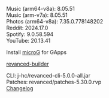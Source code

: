 Music (arm64-v8a): 8.05.51  
Music (arm-v7a): 8.05.51  
Photos (arm64-v8a): 7.35.0.778148202  
Reddit: 2024.17.0  
Spotify: 9.0.58.594  
YouTube: 20.13.41  

Install [microG](https://github.com/ReVanced/GmsCore/releases) for GApps  

[revanced-builder](https://github.com/geologically/revanced-builder)
  
CLI: j-hc/revanced-cli-5.0.0-all.jar  
Patches: revanced/patches-5.30.0.rvp  
[Changelog](https://github.com/revanced/revanced-patches/releases/tag/v5.30.0)  
